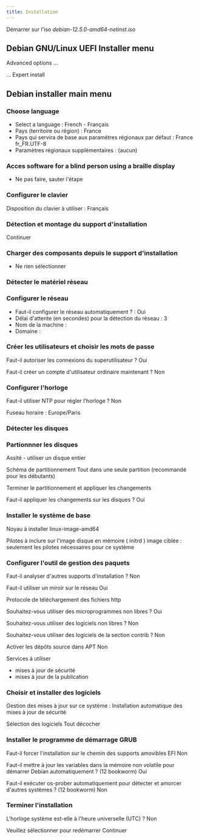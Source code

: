 ```yaml
---
title: Installation
---
```


Démarrer sur l'iso _debian-12.5.0-amd64-netinst.iso_

## Debian GNU/Linux UEFI Installer menu

Advanced options ...

... Expert install

## Debian installer main menu

### Choose language

- Select a language : French - Français
- Pays (territoire ou région) : France
- Pays qui servira de base aux paramètres régionaux par défaut : France fr_FR.UTF-8
- Paramètres régionaux supplémentaires : (aucun)

### Acces software for a blind person using a braille display

- Ne pas faire, sauter l'étape

### Configurer le clavier

Disposition du clavier à utiliser : Français

### Détection et montage du support d'installation

Continuer

### Charger des composants depuis le support d'installation

- Ne rien sélectionner

### Détecter le matériel réseau

### Configurer le réseau

- Faut-il configurer le réseau automatiquement ? : Oui
- Délai d'attente (en secondes) pour la détection du réseau : 3
- Nom de la machine :
- Domaine :

### Créer les utilisateurs et choisir les mots de passe

Faut-il autoriser les connexions du superutilisateur ?
Oui

Faut-il créer un compte d'utilisateur ordinaire maintenant ?
Non

### Configurer l'horloge

Faut-il utiliser NTP pour régler l'horloge ?
Non

Fuseau horaire :
Europe/Paris

### Détecter les disques

### Partionnner les disques
Assité - utiliser un disque entier

Schéma de partitionnement
Tout dans une seule partition (recommandé pour les débutants)

Terminer le partitionnement et appliquer les changements

Faut-il appliquer les changements sur les disques ?
Oui

### Installer le système de base

Noyau à installer
linux-image-amd64

Pilotes à inclure sur l'image disque en mémoire ( initrd )
image ciblée : seulement les pilotes nécessaires pour ce système

### Configurer l'outil de gestion des paquets

Faut-il analyser d'autres supports d'installation ?
Non

Faut-il utiliser un miroir sur le réseau
Oui

Protocole de téléchargement des fichiers
http

Souhaitez-vous utiliser des microprogrammes non libres ?
Oui

Souhaitez-vous utiliser des logiciels non libres ?
Non

Souhaitez-vous utiliser des logiciels de la section contrib ?
Non

Activer les dépôts source dans APT
Non

Services à utiliser
- mises à jour de sécurité
- mises à jour de la publication

### Choisir et installer des logiciels

Gestion des mises à jour sur ce système :
Installation automatique des mises à jour de sécurité

Sélection des logiciels
Tout décocher

### Installer le programme de démarrage GRUB

Faut-il forcer l'installation sur le chemin des supports amovibles EFI
Non

Faut-il mettre à jour les variables dans la mémoire non volatile pour démarrer Debian automatiquement ? (12 bookworm)
Oui

Faut-il exécuter os-prober automatiquement pour détecter et amorcer d'autres systèmes ? (12 bookworm)
Non

### Terminer l'installation

L'horloge système est-elle à l'heure universelle (UTC) ?
Non

Veuillez sélectionner <Continuer> pour redémarrer
Continuer
